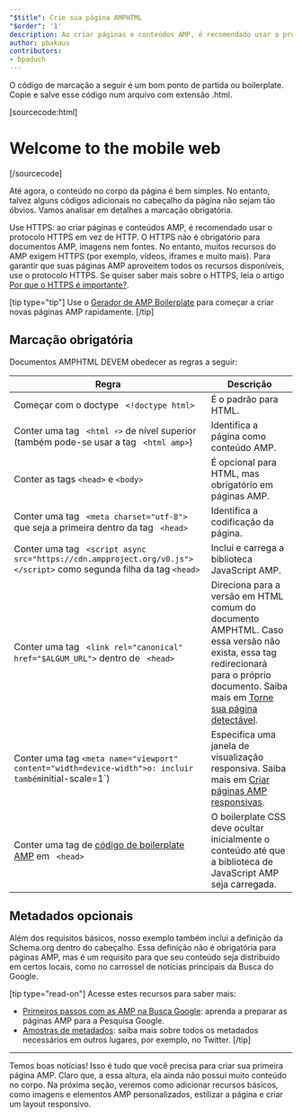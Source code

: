 ```yaml
---
"$title": Crie sua página AMPHTML
"$order": '1'
description: Ao criar páginas e conteúdos AMP, é recomendado usar o protocolo HTTPS em vez de HTTP. O HTTPS não é obrigatório para documentos AMP ...
author: pbakaus
contributors:
- bpaduch
---
```


O código de marcação a seguir é um bom ponto de partida ou boilerplate. Copie e salve esse código num arquivo com extensão .html.

[sourcecode:html]
<!doctype html>
<html amp lang="en">
  <head>
    <meta charset="utf-8">
    <script async src="https://cdn.ampproject.org/v0.js"></script>
    <title>Hello, AMPs</title>
    <link rel="canonical" href="{{doc.url}}">
    <meta name="viewport" content="width=device-width">
    <script type="application/ld+json">
      {
        "@context": "http://schema.org",
        "@type": "NewsArticle",
        "headline": "Open-source framework for publishing content",
        "datePublished": "2015-10-07T12:02:41Z",
        "image": [
          "logo.jpg"
        ]
      }
    </script>
    <style amp-boilerplate>body{-webkit-animation:-amp-start 8s steps(1,end) 0s 1 normal both;-moz-animation:-amp-start 8s steps(1,end) 0s 1 normal both;-ms-animation:-amp-start 8s steps(1,end) 0s 1 normal both;animation:-amp-start 8s steps(1,end) 0s 1 normal both}@-webkit-keyframes -amp-start{from{visibility:hidden}to{visibility:visible}}@-moz-keyframes -amp-start{from{visibility:hidden}to{visibility:visible}}@-ms-keyframes -amp-start{from{visibility:hidden}to{visibility:visible}}@-o-keyframes -amp-start{from{visibility:hidden}to{visibility:visible}}@keyframes -amp-start{from{visibility:hidden}to{visibility:visible}}</style><noscript><style amp-boilerplate>body{-webkit-animation:none;-moz-animation:none;-ms-animation:none;animation:none}</style></noscript>
  </head>
  <body>
    <h1>Welcome to the mobile web</h1>
  </body>
</html>
[/sourcecode]

Até agora, o conteúdo no corpo da página é bem simples. No entanto, talvez alguns códigos adicionais no cabeçalho da página não sejam tão óbvios. Vamos analisar em detalhes a marcação obrigatória.

Use HTTPS: ao criar páginas e conteúdos AMP, é recomendado usar o protocolo HTTPS em vez de HTTP. O HTTPS não é obrigatório para documentos AMP, imagens nem fontes. No entanto, muitos recursos do AMP exigem HTTPS (por exemplo, vídeos, iframes e muito mais). Para garantir que suas páginas AMP aproveitem todos os recursos disponíveis, use o protocolo HTTPS.  Se quiser saber mais sobre o HTTPS, leia o artigo [Por que o HTTPS é importante?](https://developers.google.com/web/fundamentals/security/encrypt-in-transit/why-https).

[tip type="tip"] Use o [Gerador de AMP Boilerplate](/boilerplate) para começar a criar novas páginas AMP rapidamente. [/tip]

## Marcação obrigatória

Documentos AMPHTML DEVEM obedecer as regras a seguir:

Regra | Descrição
--- | ---
Começar com o doctype ` <!doctype html>` | É o padrão para HTML.
Conter uma tag ` <html ⚡>` de nível superior <br>(também pode-se usar a tag ` <html amp>`) | Identifica a página como conteúdo AMP.
Conter as tags `<head>` e `<body>` | É opcional para HTML, mas obrigatório em páginas AMP.
Conter uma tag ` <meta charset="utf-8">` que seja a primeira dentro da tag ` <head>` | Identifica a codificação da página.
Conter uma tag ` <script async src="https://cdn.ampproject.org/v0.js"></script>` como segunda filha da tag `<head>` | Inclui e carrega a biblioteca JavaScript AMP.
Conter uma tag ` <link rel="canonical" href="$ALGUM_URL">` dentro de ` <head>` | Direciona para a versão em HTML comum do documento AMPHTML. Caso essa versão não exista, essa tag redirecionará para o próprio documento. Saiba mais em [Torne sua página detectável](../../../../documentation/guides-and-tutorials/optimize-measure/discovery.md).
Conter uma tag ` <meta name="viewport" content="width=device-width">o: incluir também `initial-scale=1`) | Especifica uma janela de visualização responsiva. Saiba mais em [Criar páginas AMP responsivas](../../../../documentation/guides-and-tutorials/develop/style_and_layout/responsive_design.md).
Conter uma tag de [código de boilerplate AMP](../../../../documentation/guides-and-tutorials/learn/spec/amp-boilerplate.md) em ` <head>` | O boilerplate CSS deve ocultar inicialmente o conteúdo até que a biblioteca de JavaScript AMP seja carregada.

## Metadados opcionais

Além dos requisitos básicos, nosso exemplo também inclui a definição da Schema.org dentro do cabeçalho. Essa definição não é obrigatória para páginas AMP, mas é um requisito para que seu conteúdo seja distribuído em certos locais, como no carrossel de notícias principais da Busca do Google.

[tip type="read-on"] Acesse estes recursos para saber mais:

- [Primeiros passos com as AMP na Busca Google](https://developers.google.com/amp/docs): aprenda a preparar as páginas AMP para a Pesquisa Google.
- [Amostras de metadados](https://github.com/ampproject/amphtml/tree/master/examples/metadata-examples): saiba mais sobre todos os metadados necessários em outros lugares, por exemplo, no Twitter. [/tip]

<hr>

Temos boas notícias! Isso é tudo que você precisa para criar sua primeira página AMP. Claro que, a essa altura, ela ainda não possui muito conteúdo no corpo. Na próxima seção, veremos como adicionar recursos básicos, como imagens e elementos AMP personalizados, estilizar a página e criar um layout responsivo.
